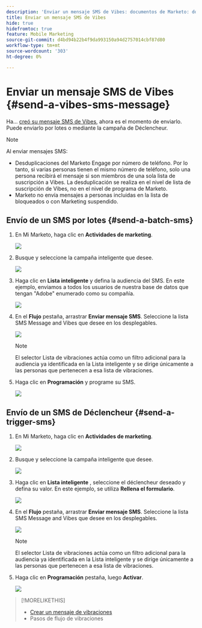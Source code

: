 ```yaml
---
description: 'Enviar un mensaje SMS de Vibes: documentos de Marketo: documentación del producto'
title: Enviar un mensaje SMS de Vibes
hide: true
hidefromtoc: true
feature: Mobile Marketing
source-git-commit: d4bd94b22b4f9da993150a94d2757014cbf87d80
workflow-type: tm+mt
source-wordcount: '303'
ht-degree: 0%

---
```


# Enviar un mensaje SMS de Vibes {#send-a-vibes-sms-message}

Ha... [creó su mensaje SMS de Vibes](/help/marketo/product-docs/mobile-marketing/vibes-sms-messages/create-a-vibes-sms-message.md), ahora es el momento de enviarlo. Puede enviarlo por lotes o mediante la campaña de Déclencheur.

>[!NOTE]
>
>Al enviar mensajes SMS:
>
>* Desduplicaciones del Marketo Engage por número de teléfono. Por lo tanto, si varias personas tienen el mismo número de teléfono, solo una persona recibirá el mensaje si son miembros de una sola lista de suscripción a Vibes. La desduplicación se realiza en el nivel de lista de suscripción de Vibes, no en el nivel de programa de Marketo.
>* Marketo no envía mensajes a personas incluidas en la lista de bloqueados o con Marketing suspendido.

## Envío de un SMS por lotes {#send-a-batch-sms}

1. En Mi Marketo, haga clic en **Actividades de marketing**.

   ![](assets/send-a-vibes-sms-message-1.png)

1. Busque y seleccione la campaña inteligente que desee.

   ![](assets/send-a-vibes-sms-message-2.png)

1. Haga clic en **Lista inteligente** y defina la audiencia del SMS. En este ejemplo, enviamos a todos los usuarios de nuestra base de datos que tengan &quot;Adobe&quot; enumerado como su compañía.

   ![](assets/send-a-vibes-sms-message-3.png)

1. En el **Flujo** pestaña, arrastrar **Enviar mensaje SMS**. Seleccione la lista SMS Message and Vibes que desee en los desplegables.

   ![](assets/send-a-vibes-sms-message-4.png)

   >[!NOTE]
   >
   >El selector Lista de vibraciones actúa como un filtro adicional para la audiencia ya identificada en la Lista inteligente y se dirige únicamente a las personas que pertenecen a esa lista de vibraciones.

1. Haga clic en **Programación** y programe su SMS.

   ![](assets/send-a-vibes-sms-message-5.png)

## Envío de un SMS de Déclencheur {#send-a-trigger-sms}

1. En Mi Marketo, haga clic en **Actividades de marketing**.

   ![](assets/send-a-vibes-sms-message-6.png)

1. Busque y seleccione la campaña inteligente que desee.

   ![](assets/send-a-vibes-sms-message-7.png)

1. Haga clic en **Lista inteligente** , seleccione el déclencheur deseado y defina su valor. En este ejemplo, se utiliza **Rellena el formulario**.

   ![](assets/send-a-vibes-sms-message-8.png)

1. En el **Flujo** pestaña, arrastrar **Enviar mensaje SMS**. Seleccione la lista SMS Message and Vibes que desee en los desplegables.

   ![](assets/send-a-vibes-sms-message-9.png)

   >[!NOTE]
   >
   >El selector Lista de vibraciones actúa como un filtro adicional para la audiencia ya identificada en la Lista inteligente y se dirige únicamente a las personas que pertenecen a esa lista de vibraciones.

1. Haga clic en **Programación** pestaña, luego **Activar**.

   ![](assets/send-a-vibes-sms-message-10.png)

>[!MORELIKETHIS]
>
>* [Crear un mensaje de vibraciones](/help/marketo/product-docs/mobile-marketing/vibes-sms-messages/create-a-vibes-sms-message.md)
>* Pasos de flujo de vibraciones

